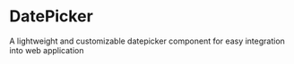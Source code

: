 # DatePicker
 A lightweight and customizable datepicker component for easy integration into web application

